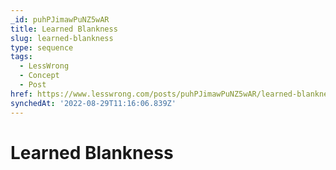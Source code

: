 ```yaml
---
_id: puhPJimawPuNZ5wAR
title: Learned Blankness
slug: learned-blankness
type: sequence
tags:
  - LessWrong
  - Concept
  - Post
href: https://www.lesswrong.com/posts/puhPJimawPuNZ5wAR/learned-blankness
synchedAt: '2022-08-29T11:16:06.839Z'
---
```

# Learned Blankness

